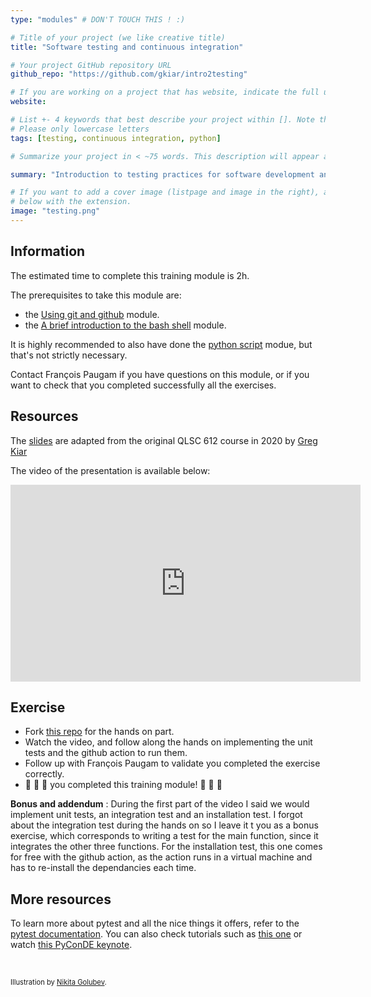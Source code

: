 ```yaml
---
type: "modules" # DON'T TOUCH THIS ! :)

# Title of your project (we like creative title)
title: "Software testing and continuous integration"

# Your project GitHub repository URL
github_repo: "https://github.com/gkiar/intro2testing"

# If you are working on a project that has website, indicate the full url including "https://" below or leave it empty.
website:

# List +- 4 keywords that best describe your project within []. Note that the project summary also involves a number of key words. Those are listed on top of the [github repository](https://github.com/PSY6983-2021/project_template), click `manage topics`.
# Please only lowercase letters
tags: [testing, continuous integration, python]

# Summarize your project in < ~75 words. This description will appear at the top of your page and on the list page with other projects..

summary: "Introduction to testing practices for software development and in particular continuous integration, with a guided hands-on example."

# If you want to add a cover image (listpage and image in the right), add it to your directory and indicate the name
# below with the extension.
image: "testing.png"
---
```

<!-- This is an html comment and this won't appear in the rendered page. You are now editing the "content" area, the core of your description. Everything that you can do in markdown is allowed below. We added a couple of comments to guide your through documenting your progress. -->

## Information

The estimated time to complete this training module is 2h.

The prerequisites to take this module are:
 * the [Using git and github](/modules/git_github) module.
 * the [A brief introduction to the bash shell](/modules/introduction_to_terminal) module.

It is highly recommended to also have done the [python script](/modules/python_scripts) modue, but that's not strictly necessary.

Contact François Paugam if you have questions on this module, or if you want to check that you completed successfully all the exercises.

## Resources
The [slides](https://drive.google.com/file/d/1M3nr4D0-cPCjHjL23vk-BXth2TqHshtj/view?usp=sharing) are adapted from the original QLSC 612 course in 2020 by [Greg Kiar](https://twitter.com/g_kiar)

The video of the presentation is available below:
<iframe width="560" height="315" src="https://www.youtube.com/embed/TIPIap8rZyE" title="YouTube video player" frameborder="0" allow="accelerometer; autoplay; clipboard-write; encrypted-media; gyroscope; picture-in-picture; web-share" allowfullscreen></iframe>


## Exercise

 * Fork [this repo](https://github.com/school-brainhack/testing_CI_module) for the hands on part.
 * Watch the video, and follow along the hands on implementing the unit tests and the github action to run them.
 * Follow up with François Paugam to validate you completed the exercise correctly.
 * :tada: :tada: :tada: you completed this training module! :tada: :tada: :tada:

 **Bonus and addendum** : During the first part of the video I said we would implement unit tests, an integration test and an installation test. I forgot about the integration test during the hands on so I leave it t you as a bonus exercise, which corresponds to writing a test for the main function, since it integrates the other three functions. For the installation test, this one comes for free with the github action, as the action runs in a virtual machine and has to re-install the dependancies each time. 

## More resources

To learn more about pytest and all the nice things it offers, refer to the [pytest documentation](https://docs.pytest.org/en/6.2.x/contents.html#toc). You can also check tutorials such as [this one](https://www.guru99.com/pytest-tutorial.html) or watch [this PyConDE keynote](https://www.youtube.com/watch?v=CMuSn9cofbI).

<br/>

<span style="font-size:0.8em;">Illustration by <a href="https://www.flaticon.com/authors/nikita-golubev">Nikita Golubev</a>.<span/>
